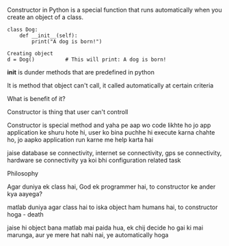 Constructor in Python is a special function that runs automatically when you create an object of a class.

```text
class Dog:
    def __init__(self):
        print("A dog is born!")

Creating object
d = Dog()          # This will print: A dog is born!

```
__init__ is dunder methods that are predefined in python

It is method that object can't call, it called automatically at certain criteria

What is benefit of it?

Constructor is thing that user can't controll

Constructor is special method and yaha pe aap wo code likhte ho jo app application ke shuru hote hi, 
user ko bina puchhe hi execute karna chahte ho, jo aapko application run karne me help karta hai

jaise database se connectivity, internet se connectivity, gps se connectivity, hardware se connectivity
ya koi bhi configuration related task

Philosophy

Agar duniya ek class hai, God ek programmer hai, to constructor ke ander kya aayega?

matlab duniya agar class hai to iska object ham humans hai, to constructor hoga - death

jaise hi object bana matlab mai paida hua, ek chij decide ho gai ki mai marunga, aur ye mere hat nahi nai, ye automatically hoga



